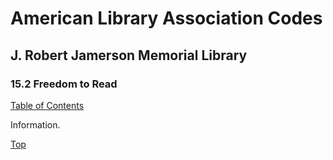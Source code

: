 [0]: ../README.md
[15.2]: freedom-to-read.md

# American Library Association Codes
## J. Robert Jamerson Memorial Library
### 15.2 Freedom to Read
[Table of Contents][0]

Information.

[Top][15.2]
